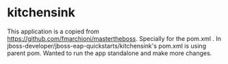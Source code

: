 # kitchensink
This application is a copied from https://github.com/fmarchioni/mastertheboss. Specially for the pom.xml . In jboss-developer/jboss-eap-quickstarts/kitchensink's pom.xml is using parent pom. Wanted to run the app standalone and make more changes.
